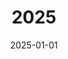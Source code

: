 ---
title: 2025
fulltitle: 2025
date: 2025-01-01
tags:
- 2025
characters:
- tzipora
- cobian
categories:
- announcements
- clothing & uniforms
keywords:
- 2025
rgb: 107, 166, 111
url: /stories/2025/
image: /images/fullres/2025.jpg
caption: Happy New Year 🥂
---